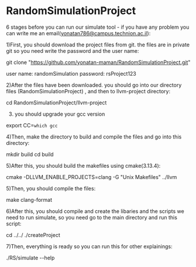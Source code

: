 # RandomSimulationProject
6 stages before you can run our simulate tool - if you have any problem you can write me an email(yonatan786@campus.technion.ac.il):

1)First, you should download the project files from git. the files are in private git so you need write the password and the user name:

git clone "https://github.com/yonatan-maman/RandomSimulationProject.git"

user name:  randomSimulation
password:  rsProject123


2)After the files have been downloaded. you should  go into our directory files (RandomSimulationProject) , and then to llvm-project directory:

cd RandomSimulationProject/llvm-project

3) you should upgrade your gcc version

export CC=`which gcc`

4)Then, make the directory to build and compile the files and go into this directory:

mkdir build
cd build

5)After this, you should build the makefiles using cmake(3.13.4):

cmake -DLLVM_ENABLE_PROJECTS=clang -G "Unix Makefiles" ../llvm

5)Then, you should compile the files:

make clang-format

6)After this, you should compile and create the libaries and the scripts we need to run simulate, so you need go to the main directory and run this script:

cd ../../
./createProject

7)Then, everything is ready so you can run this for other explainings:

./RS/simulate --help
